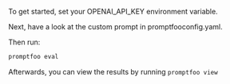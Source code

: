 To get started, set your OPENAI_API_KEY environment variable.

Next, have a look at the custom prompt in promptfooconfig.yaml.

Then run:

```sh
promptfoo eval
```

Afterwards, you can view the results by running `promptfoo view`
